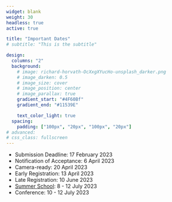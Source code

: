 ```yaml
---
widget: blank
weight: 30
headless: true
active: true

title: "Important Dates"
# subtitle: "This is the subtitle"

design:
  columns: "2"
  background:
    # image: richard-horvath-OcXxgXYucHo-unsplash_darker.png
    # image_darken: 0.5
    # image_size: cover
    # image_position: center
    # image_parallax: true
    gradient_start: "#4F60Bf"
    gradient_end: "#11539E"

    text_color_light: true
  spacing:
    padding: ["100px", "20px", "100px", "20px"]
# advanced:
# css_class: fullscreen
---
```


<!-- ## Call for Papers

<!-- Cool call for papers with [link to call for papers](./cfp) -->

<!-- Timbre 2023 is accepting submissions of original content. -->

<!-- <br> -->

<!-- {{< cta cta_text="See the call for papers" cta_link="cfp" cta_new_tab="false" >}} -->

<!-- ## Call for Sponsorship -->

<!-- Enticing call for sponsorship with [link to call for sponsorship](./cfs) -->

<!-- Timbre 2023 welcomes sponsorships. -->

<!-- <br> -->

<!-- {{< cta cta_text="See the call for sponsorships" cta_link="cfs" cta_new_tab="false" >}} -->

<!-- ## Important Dates -->

<!-- Super important! -->

<!-- - 10 December 2022: 1st Call for Papers -->
<!-- - 10 January 2023: 2nd Call for Papers -->

- Submission Deadline: 17 February 2023
- Notification of Acceptance: 6 April 2023
- Camera-ready: 20 April 2023
- Early Registration: 13 April 2023
- Late Registration: 10 June 2023
- [Summer School](https://www.actorproject.org/timbre-and-orchestration-summer-school): 8 - 12 July 2023
- Conference: 10 - 12 July 2023

<!-- <br> -->

<!-- {{< cta cta_text="See the call for papers" cta_link="cfp" cta_new_tab="false" >}} -->

<!-- <br> -->

<!-- {{< cta cta_text="See the call for sponsorships" cta_link="cfs" cta_new_tab="false" >}} -->
